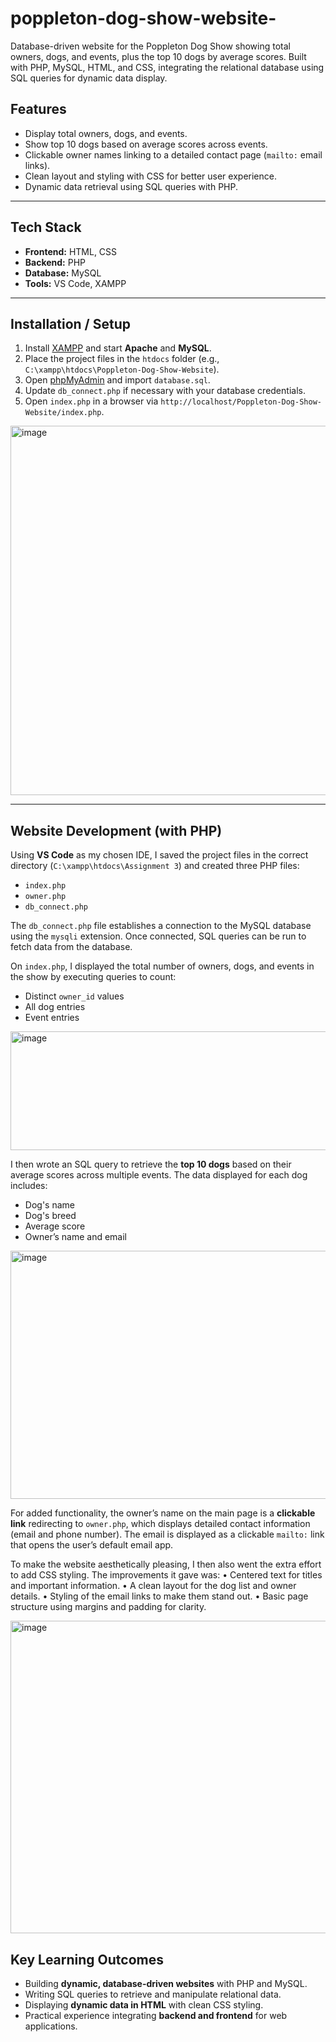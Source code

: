 # poppleton-dog-show-website-
Database-driven website for the Poppleton Dog Show showing total owners, dogs, and events, plus the top 10 dogs by average scores. Built with PHP, MySQL, HTML, and CSS, integrating the relational database using SQL queries for dynamic data display.

## Features

- Display total owners, dogs, and events.  
- Show top 10 dogs based on average scores across events.  
- Clickable owner names linking to a detailed contact page (`mailto:` email links).  
- Clean layout and styling with CSS for better user experience.  
- Dynamic data retrieval using SQL queries with PHP.

---

## Tech Stack

- **Frontend:** HTML, CSS  
- **Backend:** PHP  
- **Database:** MySQL  
- **Tools:** VS Code, XAMPP  

---

## Installation / Setup

1. Install [XAMPP](https://www.apachefriends.org/index.html) and start **Apache** and **MySQL**.  
2. Place the project files in the `htdocs` folder (e.g., `C:\xampp\htdocs\Poppleton-Dog-Show-Website`).  
3. Open [phpMyAdmin](http://localhost/phpmyadmin) and import `database.sql`.  
4. Update `db_connect.php` if necessary with your database credentials.  
5. Open `index.php` in a browser via `http://localhost/Poppleton-Dog-Show-Website/index.php`.
<img width="940" height="591" alt="image" src="https://github.com/user-attachments/assets/115dd23e-ea9b-4589-91d6-e7bf43ae4425" />

---
## Website Development (with PHP)

Using **VS Code** as my chosen IDE, I saved the project files in the correct directory (`C:\xampp\htdocs\Assignment 3`) and created three PHP files:

- `index.php`  
- `owner.php`  
- `db_connect.php`  

The `db_connect.php` file establishes a connection to the MySQL database using the `mysqli` extension. Once connected, SQL queries can be run to fetch data from the database.

On `index.php`, I displayed the total number of owners, dogs, and events in the show by executing queries to count:

- Distinct `owner_id` values  
- All dog entries  
- Event entries
<img width="859" height="190" alt="image" src="https://github.com/user-attachments/assets/610f483e-7d21-40e4-bf8b-7566968c72c1" />


I then wrote an SQL query to retrieve the **top 10 dogs** based on their average scores across multiple events. The data displayed for each dog includes:

- Dog's name  
- Dog's breed  
- Average score  
- Owner’s name and email
<img width="940" height="397" alt="image" src="https://github.com/user-attachments/assets/9216b168-fbfe-44c7-8da1-7bd1e3c82fa9" />


For added functionality, the owner’s name on the main page is a **clickable link** redirecting to `owner.php`, which displays detailed contact information (email and phone number). The email is displayed as a clickable `mailto:` link that opens the user’s default email app.

To make the website aesthetically pleasing, I then also went the extra effort to add CSS styling. The improvements it gave was:
•	Centered text for titles and important information.
•	A clean layout for the dog list and owner details.
•	Styling of the email links to make them stand out.
•	Basic page structure using margins and padding for clarity.

<img width="940" height="500" alt="image" src="https://github.com/user-attachments/assets/111eb588-1bb1-45f7-ab45-f0825b9007d3" />

## Key Learning Outcomes

- Building **dynamic, database-driven websites** with PHP and MySQL.  
- Writing SQL queries to retrieve and manipulate relational data.  
- Displaying **dynamic data in HTML** with clean CSS styling.  
- Practical experience integrating **backend and frontend** for web applications.


